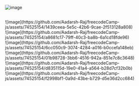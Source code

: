 ![image](https://github.com/Aadarsh-Raj/freecodeCamp-js/assets/74525154/3f5a474c-ab12-41d7-8219-430a71fec61f)

<br>
![image](https://github.com/Aadarsh-Raj/freecodeCamp-js/assets/74525154/1439ceea-5e5c-42b6-9cae-2f513128a808)
<br>
![image](https://github.com/Aadarsh-Raj/freecodeCamp-js/assets/74525154/a8681c17-79ff-40c3-ba8b-6a1cd18fde96)
<br>
![image](https://github.com/Aadarsh-Raj/freecodeCamp-js/assets/74525154/6cc050c9-3074-4284-a016-b0ccefa148eb)
<br>
![image](https://github.com/Aadarsh-Raj/freecodeCamp-js/assets/74525154/01b98728-3bb6-4516-942a-851e7c8c3648)
<br>
![image](https://github.com/Aadarsh-Raj/freecodeCamp-js/assets/74525154/d835115d-19e0-41a4-a564-b28d7cf32b0b)
<br>
![image](https://github.com/Aadarsh-Raj/freecodeCamp-js/assets/74525154/f2998bf1-0a9d-43be-b729-d5e36d2cc684)

